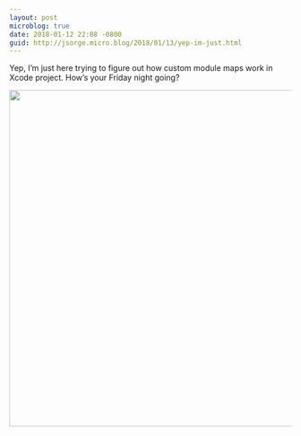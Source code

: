 ```yaml
---
layout: post
microblog: true
date: 2018-01-12 22:08 -0800
guid: http://jsorge.micro.blog/2018/01/13/yep-im-just.html
---
```

Yep, I’m just here trying to figure out how custom module maps work in Xcode project. How’s your Friday night going?

<img src="http://mb.jsorge.net/uploads/2018/c5f8dbaae9.jpg" width="600" height="600" />
